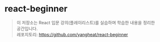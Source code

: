 # react-beginner

> 이 저장소는 React 입문 강의(플레이리스트)를 실습하며 학습한 내용을 정리한 공간입니다.  
> 레포지토리: https://github.com/yangheat/react-beginner
